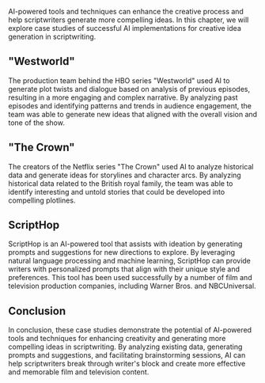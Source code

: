 

AI-powered tools and techniques can enhance the creative process and help scriptwriters generate more compelling ideas. In this chapter, we will explore case studies of successful AI implementations for creative idea generation in scriptwriting.

"Westworld"
-----------

The production team behind the HBO series "Westworld" used AI to generate plot twists and dialogue based on analysis of previous episodes, resulting in a more engaging and complex narrative. By analyzing past episodes and identifying patterns and trends in audience engagement, the team was able to generate new ideas that aligned with the overall vision and tone of the show.

"The Crown"
-----------

The creators of the Netflix series "The Crown" used AI to analyze historical data and generate ideas for storylines and character arcs. By analyzing historical data related to the British royal family, the team was able to identify interesting and untold stories that could be developed into compelling plotlines.

ScriptHop
---------

ScriptHop is an AI-powered tool that assists with ideation by generating prompts and suggestions for new directions to explore. By leveraging natural language processing and machine learning, ScriptHop can provide writers with personalized prompts that align with their unique style and preferences. This tool has been used successfully by a number of film and television production companies, including Warner Bros. and NBCUniversal.

Conclusion
----------

In conclusion, these case studies demonstrate the potential of AI-powered tools and techniques for enhancing creativity and generating more compelling ideas in scriptwriting. By analyzing existing data, generating prompts and suggestions, and facilitating brainstorming sessions, AI can help scriptwriters break through writer's block and create more effective and memorable film and television content.
